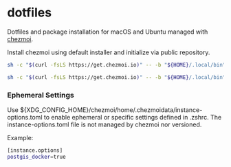# dotfiles

Dotfiles and package installation for macOS and Ubuntu managed with [chezmoi](https://chezmoi.io).


Install chezmoi using default installer and initialize via public repository.

```sh
sh -c "$(curl -fsLS https://get.chezmoi.io)" -- -b "${HOME}/.local/bin" init --dry-run --apply https://github.com/keanewatterson/dotfiles.git

sh -c "$(curl -fsLS https://get.chezmoi.io)" -- -b "${HOME}/.local/bin" init --apply https://github.com/keanewatterson/dotfiles.git
```

### Ephemeral Settings

Use ${XDG_CONFIG_HOME}/chezmoi/home/.chezmoidata/instance-options.toml to enable ephemeral or specific settings defined in .zshrc. The instance-options.toml file is not managed by chezmoi nor versioned.

Example:
```sh
[instance.options]
postgis_docker=true
```
